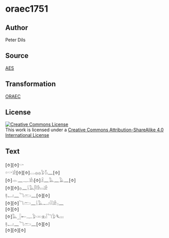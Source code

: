 # oraec1751

## Author

Peter Dils

## Source

[AES](https://github.com/simondschweitzer/aes)

## Transformation

[ORAEC](https://oraec.github.io/)

## License

<a rel="license" href="http://creativecommons.org/licenses/by-sa/4.0/"><img alt="Creative Commons License" style="border-width:0" src="https://i.creativecommons.org/l/by-sa/4.0/88x31.png" /></a><br />This work is licensed under a <a rel="license" href="http://creativecommons.org/licenses/by-sa/4.0/">Creative Commons Attribution-ShareAlike 4.0 International License</a>

## Text

[⯑][⯑]𓎡<br>
𓏌𓎡𓀀[⯑][⯑]𓂋𓐍𓐍𓅱𓄈𓏤𓈖[⯑]<br>
[⯑]𓁹𓈖𓊃𓀀𓏤[⯑]𓏎𓈖𓅓𓈖𓄿𓈖[⯑]<br>
[⯑][⯑]𓐍𓈖𓌰𓅓𓋴𓀙𓏥𓀀<br>
𓊢𓂝𓈖𓆓𓂧𓈖[⯑][⯑]<br>
[⯑][⯑]𓆓𓂧𓈖𓌰𓅓𓂝𓇋𓇋𓀀𓊪𓈖<br>
[⯑][⯑]<br>
[⯑]𓅓𓃀𓄡𓊃𓅱𓏒𓁷𓏤𓌉𓆓𓅱𓆰𓏥<br>
𓊢𓂝𓈖𓆓𓂧𓈖[⯑][⯑]<br>
[⯑][⯑][⯑]<br>
